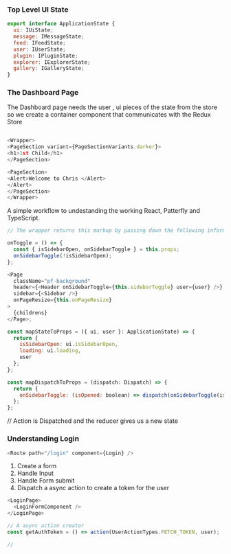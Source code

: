 ### Top Level UI State

```javascript
export interface ApplicationState {
  ui: IUiState;
  message: IMessageState;
  feed: IFeedState;
  user: IUserState;
  plugin: IPluginState;
  explorer: IExplorerState;
  gallery: IGalleryState;
}
```

### The Dashboard Page

The Dashboard page needs the user , ui pieces of the state from the store so we create a container component that communicates with the Redux Store

```javascript

<Wrapper>
<PageSection variant={PageSectionVariants.darker}>
<h1>1st Child</h1>
</PageSection>

<PageSection>
<Alert>Welcome to Chris </Alert>
</Alert>
</PageSection>
</Wrapper>

```

A simple workflow to undestanding the working React, Patterfly and TypeScript.

```javascript
// The wrapper returns this markup by passing down the following information to the Page Component from Patternfly

onToggle = () => {
  const { isSidebarOpen, onSidebarToggle } = this.props;
  onSidebarToggle(!isSidebarOpen);
};

<Page
  className="pf-background"
  header={<Header onSidebarToggle={this.sidebarToggle} user={user} />}
  sidebar={<Sidebar />}
  onPageResize={this.onPageResize}
>
  {childrens}
</Page>;
```

```javascript
const mapStateToProps = ({ ui, user }: ApplicationState) => {
  return {
    isSidebarOpen: ui.isSidebarOpen,
    loading: ui.loading,
    user
  };
};

const mapDispatchToProps = (dispatch: Dispatch) => {
  return {
    onSidebarToggle: (isOpened: boolean) => dispatch(onSidebarToggle(isOpened))
  };
};
```

// Action is Dispatched and the reducer gives us a new state

### Understanding Login

```javascript
<Route path="/login" component={Login} />
```

1. Create a form
2. Handle Input
3. Handle Form submit
4. Dispatch a async action to create a token for the user

```typescript
<LoginPage>
  <LoginFormComponent />
</LoginPage>
```



```javascript
// A async action creator
const getAuthToken = () => action(UserActionTypes.FETCH_TOKEN, user);

//
```
